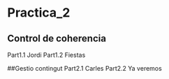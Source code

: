 # Practica_2

## Control de coherencia
Part1.1 Jordi
Part1.2 Fiestas

##Gestio contingut
Part2.1 Carles
Part2.2 Ya veremos
